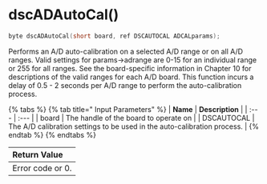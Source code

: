 # dscADAutoCal\(\)

```c
byte dscADAutoCal(short board, ref DSCAUTOCAL ADCALparams);
```

Performs an A/D auto-calibration on a selected A/D range or on all A/D ranges. Valid settings for params-&gt;adrange are 0-15 for an individual range or 255 for all ranges. See the board-specific information in Chapter 10 for descriptions of the valid ranges for each A/D board. This function incurs a delay of 0.5 - 2 seconds per A/D range to perform the auto-calibration process.

{% tabs %}
{% tab title=" Input Parameters" %}
| **Name** | **Description** |
| :--- | :--- |
| board | The handle of the board to operate on |
| DSCAUTOCAL | The A/D calibration settings to be used in the auto-calibration process. |
{% endtab %}
{% endtabs %}

| Return Value |
| :--- |
| Error code or 0. |

